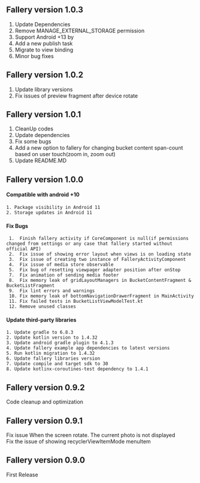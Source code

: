 ## Fallery version 1.0.3

1. Update Dependencies
2. Remove MANAGE_EXTERNAL_STORAGE permission
3. Support Android +13 by 
4. Add a new publish task
5. Migrate to view binding
6. Minor bug fixes

## Fallery version 1.0.2

1. Update library versions
2. Fix issues of preview fragment after device rotate

## Fallery version 1.0.1

1. CleanUp codes
2. Update dependencies
3. Fix some bugs
4. Add a new option to fallery for changing bucket content span-count based on user touch(zoom in, zoom out)
5. Update README.MD

## Fallery version 1.0.0 

#### Compatible with android +10
    1. Package visibility in Android 11 
    2. Storage updates in Android 11 

#### Fix Bugs
     1.  Finish fallery activity if CoreComponent is null(if permissions changed from settings or any case that fallery started without official API) 
     2.  Fix issue of showing error layout when views is on loading state 
     3.  Fix issue of creating two instance of FalleryActivityComponent 
     4.  Fix issue of media store observable 
     5.  Fix bug of resetting viewpager adapter position after onStop 
     7.  Fix animation of sending media footer 
     8.  Fix memory leak of gridLayoutManagers in BucketContentFragment & BucketListFragment 
     9.  Fix lint errors and warnings 
     10. Fix memory leak of bottomNavigationDrawerFragment in MainActivity 
     11. Fix failed tests in BucketListViewModelTest.kt 
     12. Remove unused classes 
    
#### Update third-party libraries
    1. Update gradle to 6.8.3 
    2. Update kotlin version to 1.4.32 
    3. Update android gradle plugin to 4.1.3  
    4. Update fallery example app dependencies to latest versions 
    5. Run kotlin migration to 1.4.32 
    6. Update fallery libraries version 
    7. Update compile and target sdk to 30 
    8. Update kotlinx-coroutines-test dependency to 1.4.1 
    

## Fallery version 0.9.2

Code cleanup and optimization

## Fallery version 0.9.1

Fix issue When the screen rotate. The current photo is not displayed <br>
Fix the issue of showing recyclerViewItemMode menuItem <br>

## Fallery version 0.9.0

First Release
